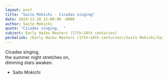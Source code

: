 ```yaml
---
layout: post
title: "Saito Mokichi - Cicadas singing"
date: 2024-12-28 12:00:00 -0000
author: Saito Mokichi
quote: "Cicadas singing,  "
subject: Early Haiku Masters (17th–18th centuries)
permalink: /Early Haiku Masters (17th–18th centuries)/Saito Mokichi/Saito Mokichi - Cicadas singing
---
```


Cicadas singing,  
the summer night stretches on,  
dimming stars awaken.

- Saito Mokichi
